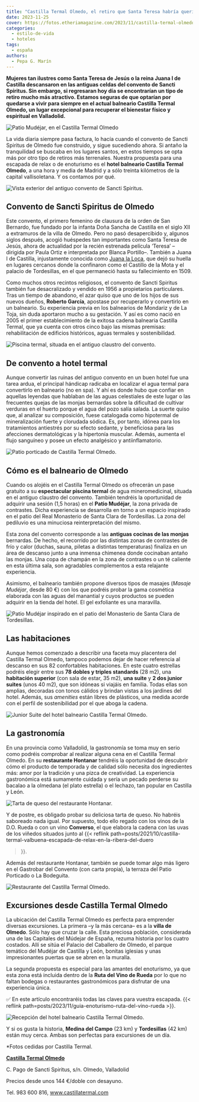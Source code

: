 ```yaml
---
title: "Castilla Termal Olmedo, el retiro que Santa Teresa habría querido conocer"
date: 2023-11-25
cover: https://fotos.etheriamagazine.com/2023/11/castilla-termal-olmedo-patio-mudejar.jpg
categories: 
  - estilo-de-vida
  - hoteles
tags: 
  - españa
authors: 
  - Pepa G. Marín
---
```


**Mujeres tan ilustres como Santa Teresa de Jesús o la reina Juana I de Castilla 
descansaron en las antiguas celdas del convento de Sancti Spiritus. Sin embargo, si 
regresaran hoy día se encontrarían un tipo de retiro mucho más atractivo. Estamos 
seguras de que optarían por quedarse a vivir para siempre en el actual balneario 
Castilla Termal Olmedo, un lugar excepcional para recuperar el bienestar físico y 
espiritual en Valladolid.** 

![Patio Mudéjar, en el Castilla Termal Olmedo](https://fotos.etheriamagazine.com/2023/11/castilla-termal-olmedo-patio-mudejar.jpg "Patio Mudéjar, en el Castilla Termal Olmedo (Valladolid).")

La vida diaria siempre pasa factura, lo hacía cuando el convento de Sancti Spiritus de 
Olmedo fue construido, y sigue sucediendo ahora. Si antaño la tranquilidad se buscaba en 
los lugares santos, en estos tiempos se opta más por otro tipo de retiros más 
terrenales. Nuestra propuesta para una escapada de relax o de enoturismo es el **hotel 
balneario Castilla Termal Olmedo**, a una hora y media de Madrid y a sólo treinta 
kilómetros de la capital vallisoletana. Y os contamos por qué. 

![Vista exterior del antiguo convento de Sancti Spiritus.](https://fotos.etheriamagazine.com/2023/11/castilla-termal-balneario-de-olmedo-convento.jpg "Vista exterior del antiguo convento de Sancti Spiritus.")

## Convento de Sancti Spiritus de Olmedo

Este convento, el primero femenino de clausura de la orden de San Bernardo, fue fundado 
por la infanta Doña Sancha de Castilla en el siglo XII a extramuros de la villa de 
Olmedo. Pero no pasó desapercibido y, algunos siglos después, acogió huéspedes tan 
importantes como Santa Teresa de Jesús, ahora de actualidad por la recién estrenada 
película ‘Teresa’ –dirigida por Paula Ortiz e interpretada por Blanca Portillo–. También 
a Juana I de Castilla, injustamente conocida como [Juana la 
Loca](https://historia.nationalgeographic.com.es/a/juana-loca-victima-conspiracion_9525), 
que dejó su huella en lugares cercanos donde la confinaron como el Castillo de la Mota y 
el palacio de Tordesillas, en el que permaneció hasta su fallecimiento en 1509. 

Como muchos otros recintos religiosos, el convento de Sancti Spiritus también fue 
desacralizado y vendido en 1956 a propietarios particulares. Tras un tiempo de abandono, 
el azar quiso que uno de los hijos de sus nuevos dueños, **Roberto García**, apostase 
por recuperarlo y convertirlo en un balneario. Su experiencia previa en los balnearios 
de Mondariz y de La Toja, sin duda aportaron mucho a su gestación. Y así es como nació 
en 2005 el primer establecimiento de la exitosa cadena balnearia Castilla Termal, que ya 
cuenta con otros cinco bajo las mismas premisas: rehabilitación de edificios históricos, 
aguas termales y sostenibilidad. 

![Piscina termal, situada en el antiguo claustro del convento.](https://fotos.etheriamagazine.com/2023/11/castilla-termal-olmedo-piscina-termal.jpg "Piscina termal, situada en el antiguo claustro del convento.")

## De convento a hotel termal

Aunque convertir las ruinas del antiguo convento en un buen hotel fue una tarea ardua, 
el principal hándicap radicaba en localizar el agua termal para convertirlo en balneario 
(no en spa). Y ahí es donde hubo que confiar en aquellas leyendas que hablaban de las 
aguas celestiales de este lugar o las frecuentes quejas de las monjas bernardas sobre la 
dificultad de cultivar verduras en el huerto porque el agua del pozo salía salada. La 
suerte quiso que, al analizar su composición, fuese catalogada como hipotermal de 
mineralización fuerte y clorudada sódica. Es, por tanto, idónea para los tratamientos 
antiestrés por su efecto sedante, y beneficiosa para las afecciones dermatológicas y la 
hipertonía muscular. Además, aumenta el flujo sanguíneo y posee un efecto analgésico y 
antiinflamatorio. 

![Patio porticado de Castilla Termal Olmedo.](https://fotos.etheriamagazine.com/2023/11/castilla-termal-olmedo-terraza-patio-porticado.jpg "Patio porticado de Castilla Termal Olmedo.")

## Cómo es el balneario de Olmedo

Cuando os alojéis en el Castilla Termal Olmedo os ofrecerán un pase gratuito a su 
**espectacular piscina termal** de agua mineromedicinal, situada en el antiguo claustro 
del convento. También tendréis la oportunidad de adquirir una sesión (1,5 horas) en el 
**Patio Mudéjar**, la zona privada de contrastes. Dicha experiencia se desarrolla en 
torno a un espacio inspirado en el patio del Real Monasterio de Santa Clara de 
Tordesillas. La zona del pediluvio es una minuciosa reinterpretación del mismo. 

Esta zona del convento corresponde a las **antiguas cocinas de las monjas** bernardas. 
De hecho, el recorrido por las distintas zonas de contrastes de frío y calor (duchas, 
sauna, piletas a distintas temperaturas) finaliza en un área de descanso junto a una 
inmensa chimenea donde cocinaban antaño las monjas. Una copa de champán en la zona de 
contrastes o un té caliente en esta última sala, son agradables complementos a esta 
relajante experiencia. 

Asimismo, el balneario también propone diversos tipos de masajes (_Masaje Mudéjar_, 
desde 80 €) con los que podréis probar la gama cosmética elaborada con las aguas del 
manantial y cuyos productos se pueden adquirir en la tienda del hotel. El gel exfoliante 
es una maravilla. 

![Patio Mudéjar inspirado en el patio del Monasterio de Santa Clara de Tordesillas.](https://fotos.etheriamagazine.com/2023/11/castilla-termal-balneario-de-olmedo-circuito-de-contrastes.jpg "Patio Mudéjar inspirado en el patio del Monasterio de Santa Clara de Tordesillas.")

## Las habitaciones

Aunque hemos comenzado a describir una faceta muy placentera del Castilla Termal Olmedo, 
tampoco podemos dejar de hacer referencia al descanso en sus 82 confortables 
habitaciones. En este cuatro estrellas podréis elegir entre sus **78 dobles y triples 
standards** (28 m2), una **habitación superior** (con sala de estar, 35 m2), **una 
suite** y **2 dos junior suites** (unos 40 m2), que son idóneas si viajáis en familia. 
Todas ellas son amplias, decoradas con tonos cálidos y brindan vistas a los jardines del 
hotel. Además, sus _amenities_ están libres de plásticos, una medida acorde con el 
perfil de sostenibilidad por el que aboga la cadena. 

![Junior Suite del hotel balneario Castilla Termal Olmedo.](https://fotos.etheriamagazine.com/2023/11/junior-suite-castilla-termal-olmedo.jpg "Junior Suite del hotel balneario Castilla Termal Olmedo.")

## La gastronomía

En una provincia como Valladolid, la gastronomía se toma muy en serio como podréis 
comprobar al realizar alguna cena en el Castilla Termal Olmedo. En su **restaurante 
Hontanar** tendréis la oportunidad de descubrir cómo el producto de temporada y de 
calidad sólo necesita dos ingredientes más: amor por la tradición y una pizca de 
creatividad. La experiencia gastronómica está sumamente cuidada y sería un pecado 
perderse su bacalao a la olmedana (el plato estrella) o el lechazo, tan popular en 
Castilla y León. 

![Tarta de queso del restaurante Hontanar.](https://fotos.etheriamagazine.com/2023/11/tarta-queso-castilla-termal.jpg "Tarta de queso del restaurante Hontanar. © Etheria Magazine")

Y de postre, es obligado probar su deliciosa tarta de queso. No habréis saboreado nada 
igual. Por supuesto, todo ello regado con los vinos de la D.O. Rueda o con un vino 
**Converso**, el que elabora la cadena con las uvas de los viñedos situados junto al {{< 
reflink 
path=posts/2021/10/castilla-termal-valbuena-escapada-de-relax-en-la-ribera-del-duero 
>}}. 

Además del restaurante Hontanar, también se puede tomar algo más ligero en el Gastrobar 
del Convento (con carta propia), la terraza del Patio Porticado o La Bodeguita. 

![Restaurante del Castilla Termal Olmedo.](https://fotos.etheriamagazine.com/2023/11/restaurante-castilla-termal-olmedo.jpg "Restaurante del Castilla Termal Olmedo.")

## Excursiones desde Castilla Termal Olmedo

La ubicación del Castilla Termal Olmedo es perfecta para emprender diversas excursiones. 
La primera –y la más cercana– es a la **villa de Olmedo**. Sólo hay que cruzar la calle. 
Esta preciosa población, considerada una de las Capitales del Múdejar de España, rezuma 
historia por los cuatro costados. Allí se sitúa el Palacio del Caballero de Olmedo, el 
parque temático del Mudéjar de Castilla y León, bonitas iglesias y unas impresionantes 
puertas que se abren en la muralla. 

La segunda propuesta es especial para las amantes del enoturismo, ya que esta zona está 
incluida dentro de la **Ruta del Vino de Rueda** por lo que no faltan bodegas o 
restaurantes gastronómicos para disfrutar de una experiencia única. 

✅ En este artículo encontraréis todas las claves para vuestra escapada. {{< reflink 
path=posts/2023/11/guia-enoturismo-ruta-del-vino-rueda >}}. 

![Recepción del hotel balneario Castilla Termal Olmedo.](https://fotos.etheriamagazine.com/2023/11/recepcion-castilla-termal-olmedo.jpg "Recepción del hotel balneario Castilla Termal Olmedo.")

Y si os gusta la historia, **Medina del Campo** (23 km) y **Tordesillas** (42 km) están 
muy cerca. Ambas son perfectas para excursiones de un día. 

\*Fotos cedidas por Castilla Termal. 

**[Castilla Termal 
Olmedo](https://www.castillatermal.com/hoteles/castilla-y-leon/castilla-termal-olmedo/)** 

C. Pago de Sancti Spiritus, s/n. Olmedo, Valladolid 

Precios desde unos 144 €/doble con desayuno. 

Tel. 983 600 816, www.castillatermal.com
